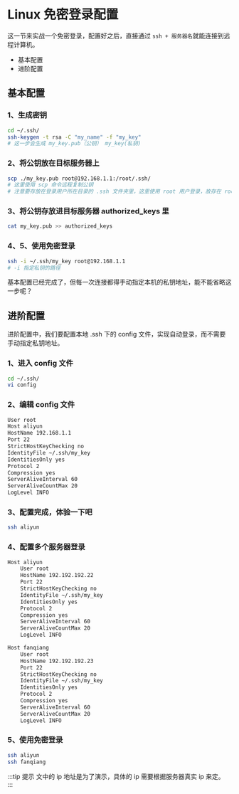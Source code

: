 # Linux 免密登录配置

这一节来实战一个免密登录，配置好之后，直接通过 `ssh + 服务器名`就能连接到远程计算机。

- 基本配置
- 进阶配置

## 基本配置

### 1、生成密钥

```sh
cd ~/.ssh/
ssh-keygen -t rsa -C "my_name" -f "my_key"
# 这一步会生成 my_key.pub（公钥） my_key(私钥)
```

### 2、将公钥放在目标服务器上

```sh
scp ./my_key.pub root@192.168.1.1:/root/.ssh/
# 这里使用 scp 命令远程复制公钥
# 注意要存放在登录用户所在目录的 .ssh 文件夹里，这里使用 root 用户登录，故存在 root 用户的用户目录。
```

### 3、将公钥存放进目标服务器 authorized_keys 里

```sh
cat my_key.pub >> authorized_keys
```

### 4、5、使用免密登录

```sh
ssh -i ~/.ssh/my_key root@192.168.1.1
# -i 指定私钥的路径
```

基本配置已经完成了，但每一次连接都得手动指定本机的私钥地址，能不能省略这一步呢？

## 进阶配置

进阶配置中，我们要配置本地 .ssh 下的 config 文件，实现自动登录，而不需要手动指定私钥地址。

### 1、进入 config 文件

```sh
cd ~/.ssh/
vi config
```

### 2、编辑 config 文件

```sh
User root
Host aliyun
HostName 192.168.1.1
Port 22
StrictHostKeyChecking no
IdentityFile ~/.ssh/my_key
IdentitiesOnly yes
Protocol 2
Compression yes
ServerAliveInterval 60
ServerAliveCountMax 20
LogLevel INFO
```

### 3、配置完成，体验一下吧

```sh
ssh aliyun
```

### 4、配置多个服务器登录

```sh
Host aliyun
    User root
    HostName 192.192.192.22
    Port 22
    StrictHostKeyChecking no
    IdentityFile ~/.ssh/my_key
    IdentitiesOnly yes
    Protocol 2
    Compression yes
    ServerAliveInterval 60
    ServerAliveCountMax 20
    LogLevel INFO

Host fanqiang
    User root
    HostName 192.192.192.23
    Port 22
    StrictHostKeyChecking no
    IdentityFile ~/.ssh/my_key
    IdentitiesOnly yes
    Protocol 2
    Compression yes
    ServerAliveInterval 60
    ServerAliveCountMax 20
    LogLevel INFO
```

### 5、使用免密登录

```sh
ssh aliyun
ssh fanqiang
```

:::tip 提示
文中的 ip 地址是为了演示，具体的 ip 需要根据服务器真实 ip 来定。
:::
